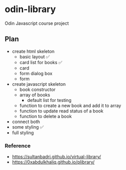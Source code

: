 # odin-library
Odin Javascript course project


## Plan
- create html skeleton
    - basic layout ✅
    - card list for books ✅
    - card 
    - form dialog box
    - form
- create javascript skeleton
    - book constructor
    - array of books
        - default list for testing
    - function to create a new book and add it to array
    - function to update read status of a book
    - function to delete a book
- connect both
- some styling ✅
- full styling

### Reference
- https://sultanbadri.github.io/virtual-library/
- https://0xabdulkhaliq.github.io/plibrary/
